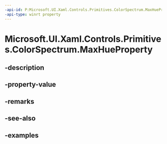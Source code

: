 ```yaml
---
-api-id: P:Microsoft.UI.Xaml.Controls.Primitives.ColorSpectrum.MaxHueProperty
-api-type: winrt property
---
```


<!-- Property syntax.
public DependencyProperty MaxHueProperty { get; }
-->

# Microsoft.UI.Xaml.Controls.Primitives.ColorSpectrum.MaxHueProperty

## -description

## -property-value

## -remarks

## -see-also

## -examples

